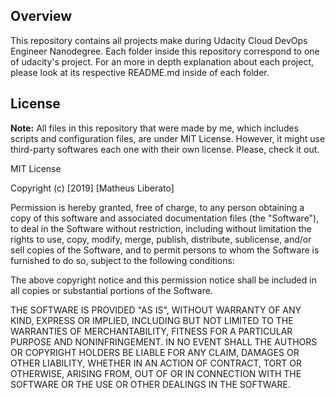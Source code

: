 ## Overview

This repository contains all projects make during Udacity Cloud DevOps
 Engineer Nanodegree. Each folder inside this repository correspond to 
one of udacity's project. For an more in depth explanation about each 
project, please look at its respective README.md inside of each folder.

## License

**Note:** All files in this repository that were made by me, which includes 
scripts and configuration files, are under MIT License. However, it might 
use third-party softwares each one with their own license. Please, check it out.

MIT License

Copyright (c) [2019] [Matheus Liberato]

Permission is hereby granted, free of charge, to any person obtaining a copy
of this software and associated documentation files (the "Software"), to deal
in the Software without restriction, including without limitation the rights
to use, copy, modify, merge, publish, distribute, sublicense, and/or sell
copies of the Software, and to permit persons to whom the Software is
furnished to do so, subject to the following conditions:

The above copyright notice and this permission notice shall be included in all
copies or substantial portions of the Software.

THE SOFTWARE IS PROVIDED "AS IS", WITHOUT WARRANTY OF ANY KIND, EXPRESS OR
IMPLIED, INCLUDING BUT NOT LIMITED TO THE WARRANTIES OF MERCHANTABILITY,
FITNESS FOR A PARTICULAR PURPOSE AND NONINFRINGEMENT. IN NO EVENT SHALL THE
AUTHORS OR COPYRIGHT HOLDERS BE LIABLE FOR ANY CLAIM, DAMAGES OR OTHER
LIABILITY, WHETHER IN AN ACTION OF CONTRACT, TORT OR OTHERWISE, ARISING FROM,
OUT OF OR IN CONNECTION WITH THE SOFTWARE OR THE USE OR OTHER DEALINGS IN THE
SOFTWARE.

